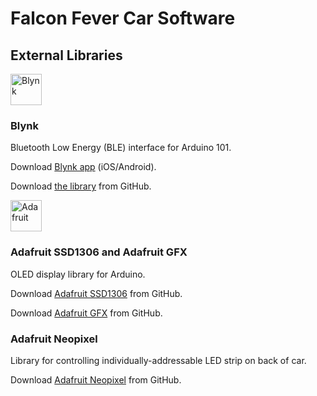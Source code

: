 # Falcon Fever Car Software

## External Libraries

<img alt="Blynk" src="https://avatars.githubusercontent.com/u/11541426?v=3" height="50">

### Blynk

Bluetooth Low Energy (BLE) interface for Arduino 101. 

Download [Blynk app](http://www.blynk.cc) (iOS/Android). 

Download [the library](https://github.com/blynkkk/blynk-library) from GitHub.

<img alt="Adafruit" src="http://www.hack-e-bot.com/wp-content/uploads/2014/09/adafruit-logo.png" height="50">

### Adafruit SSD1306 and Adafruit GFX

OLED display library for Arduino.

Download [Adafruit SSD1306](https://github.com/adafruit/Adafruit_SSD1306) from GitHub.

Download [Adafruit GFX](https://github.com/adafruit/Adafruit-GFX-Library) from GitHub.

### Adafruit Neopixel
Library for controlling individually-addressable LED strip on back of car.

Download [Adafruit Neopixel](https://github.com/adafruit/Adafruit_NeoPixel) from GitHub.
